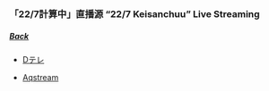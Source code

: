 ### 「22/7計算中」直播源 “22/7 Keisanchuu” Live Streaming
##### [Back](../readme.md)

- [Dテレ](http://dsgstng.herokuapp.com/tv)


- [Aqstream](https://aqstream.com/jp/tmx/Tokyo-MX)

